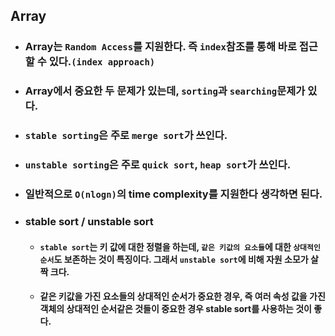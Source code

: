 ## Array

- ### Array는 `Random Access`를 지원한다. 즉 `index`참조를 통해 바로 접근할 수 있다.`(index approach)`
- ### Array에서 중요한 두 문제가 있는데, `sorting`과 `searching`문제가 있다.

- ### `stable sorting`은 주로 `merge sort`가 쓰인다.
- ### `unstable sorting`은 주로 `quick sort`, `heap sort`가 쓰인다.

- ### 일반적으로 `O(nlogn)`의 time complexity를 지원한다 생각하면 된다.

- ### stable sort / unstable sort
  - #### `stable sort`는 키 값에 대한 정렬을 하는데, `같은 키값의 요소들`에 대한 `상대적인 순서`도 보존하는 것이 특징이다. 그래서 `unstable sort`에 비해 자원 소모가 살짝 크다.
  - #### 같은 키값을 가진 요소들의 상대적인 순서가 중요한 경우, 즉 여러 속성 값을 가진 객체의 상대적인 순서같은 것들이 중요한 경우 stable sort를 사용하는 것이 좋다.

